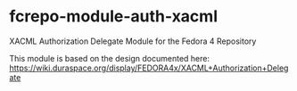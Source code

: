 fcrepo-module-auth-xacml
========================

XACML Authorization Delegate Module for the Fedora 4 Repository

This module is based on the design documented here:
https://wiki.duraspace.org/display/FEDORA4x/XACML+Authorization+Delegate
